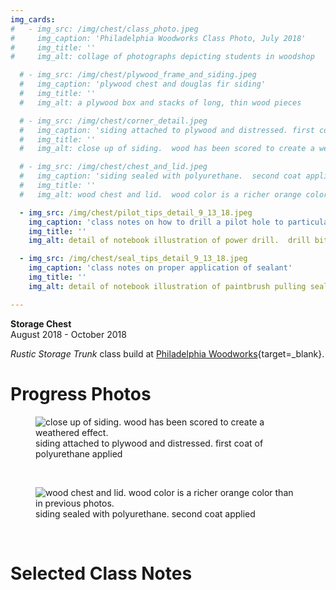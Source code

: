 ```yaml
---
img_cards: 
#   - img_src: /img/chest/class_photo.jpeg
#     img_caption: 'Philadelphia Woodworks Class Photo, July 2018'
#     img_title: ''
#     img_alt: collage of photographs depicting students in woodshop

  # - img_src: /img/chest/plywood_frame_and_siding.jpeg
  #   img_caption: 'plywood chest and douglas fir siding'
  #   img_title: ''
  #   img_alt: a plywood box and stacks of long, thin wood pieces

  # - img_src: /img/chest/corner_detail.jpeg
  #   img_caption: 'siding attached to plywood and distressed. first coat of polyurethane applied'
  #   img_title: ''
  #   img_alt: close up of siding.  wood has been scored to create a weathered effect.

  # - img_src: /img/chest/chest_and_lid.jpeg
  #   img_caption: 'siding sealed with polyurethane.  second coat applied'
  #   img_title: ''
  #   img_alt: wood chest and lid.  wood color is a richer orange color than in previous photos. 

  - img_src: /img/chest/pilot_tips_detail_9_13_18.jpeg
    img_caption: 'class notes on how to drill a pilot hole to particular depth'
    img_title: ''
    img_alt: detail of notebook illustration of power drill.  drill bit has a piece of painter's tape attached.  

  - img_src: /img/chest/seal_tips_detail_9_13_18.jpeg
    img_caption: 'class notes on proper application of sealant'
    img_title: ''
    img_alt: detail of notebook illustration of paintbrush pulling sealant from the edge to the center of a piece of wood.  this motion is marked with an X.

---
```

**Storage Chest**  
August 2018 - October 2018  
  
*Rustic Storage Trunk* class build at [Philadelphia Woodworks](http://www.philadelphiawoodworks.com/){target=_blank}.  

# Progress Photos

<section>
  <figure>
    <img
      src="/img/chest/corner_detail.jpeg"
      alt="close up of siding.  wood has been scored to create a weathered effect."
      title=""
    />
    <figcaption>siding attached to plywood and distressed. first coat of polyurethane applied</figcaption>
  </figure>
</section>
<br>
<section>
  <figure>
    <img
      src="/img/chest/chest_and_lid.jpeg"
      alt="wood chest and lid.  wood color is a richer orange color than in previous photos."
      title=""
    />
    <figcaption>siding sealed with polyurethane.  second coat applied</figcaption>
  </figure>
</section>
<br>

# Selected Class Notes